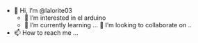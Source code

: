 - 👋 Hi, I’m @lalorite03
   - 👀 I’m interested in  el arduino
    - 🌱 I’m currently learning ...
 💞️ I’m looking to collaborate on ..
- 📫 How to reach me ...

<!---
lalorite03/lalorite03 is a ✨ special ✨ repository because its `README.md` (this file) appears on your GitHub profile.
You can click the Preview link to take a look at your changes.
--->
